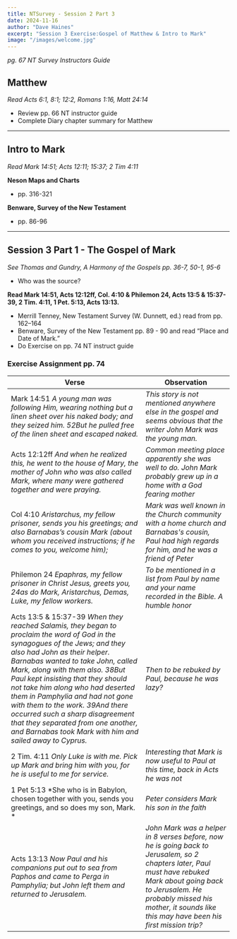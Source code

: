 ```yaml
---
title: NTSurvey - Session 2 Part 3
date: 2024-11-16
author: "Dave Haines"
excerpt: "Session 3 Exercise:Gospel of Matthew & Intro to Mark"
image: "/images/welcome.jpg"
---
```

*pg. 67 NT Survey Instructors Guide*  

## Matthew

*Read Acts 6:1, 8:1; 12:2, Romans 1:16, Matt 24:14*
- Review pp. 66 NT instructor guide
- Complete Diary chapter summary for Matthew

---

## Intro to Mark

*Read Mark 14:51; Acts 12:11; 15:37; 2 Tim 4:11*

**Neson Maps and Charts**
- pp. 316-321

**Benware, Survey of the New Testament**
- pp. 86-96

---

## Session 3 Part 1 - The Gospel of Mark
*See Thomas and Gundry, A Harmony of the Gospels pp. 36-7, 50-1, 95-6*  
- Who was the source?

**Read Mark 14:51, Acts 12:12ff, Col. 4:10 & Philemon 24, Acts 13:5 & 15:37-39, 2 Tim. 4:11, 1 Pet. 5:13, Acts 13:13.**
- Merrill Tenney, New Testament Survey (W. Dunnett, ed.) read from pp. 162–164
- Benware, Survey of the New Testament pp. 89 - 90 and read “Place and Date of Mark.”
- Do Exercise on pp. 74 NT instruct guide

### Exercise Assignment pp. 74

| Verse | Observation |
| ------ | ---------| 
| Mark 14:51 *A young man was following Him, wearing nothing but a linen sheet over his naked body; and they seized him. 52But he pulled free of the linen sheet and escaped naked.* | *This story is not mentioned anywhere else in the gospel and seems obvious that the writer John Mark was the young man.* |
| Acts 12:12ff *And when he realized this, he went to the house of Mary, the mother of John who was also called Mark, where many were gathered together and were praying.* | *Common meeting place apparently she was well to do.  John Mark probably grew up in a home with a God fearing mother* |
| Col 4:10 *Aristarchus, my fellow prisoner, sends you his greetings; and also Barnabas’s cousin Mark (about whom you received instructions; if he comes to you, welcome him);* | *Mark was well known in the Church community with a home church and Barnabas's cousin, Paul had high regards for him, and he was a friend of Peter* |
| Philemon 24 *Epaphras, my fellow prisoner in Christ Jesus, greets you, 24as do Mark, Aristarchus, Demas, Luke, my fellow workers.* | *To be mentioned in a list from Paul by name and your name recorded in the Bible. A humble honor* |
| Acts 13:5 & 15:37-39 *When they reached Salamis, they began to proclaim the word of God in the synagogues of the Jews; and they also had John as their helper.* *Barnabas wanted to take John, called Mark, along with them also. 38But Paul kept insisting that they should not take him along who had deserted them in Pamphylia and had not gone with them to the work. 39And there occurred such a sharp disagreement that they separated from one another, and Barnabas took Mark with him and sailed away to Cyprus.* | *Then to be rebuked by Paul, because he was lazy?* |
| 2 Tim. 4:11 *Only Luke is with me. Pick up Mark and bring him with you, for he is useful to me for service.* | *Interesting that Mark is now useful to Paul at this time, back in Acts he was not* |
| 1 Pet 5:13 *She who is in Babylon, chosen together with you, sends you greetings, and so does my son, Mark. * | *Peter considers Mark his son in the faith* |
| Acts 13:13 *Now Paul and his companions put out to sea from Paphos and came to Perga in Pamphylia; but John left them and returned to Jerusalem.* | *John Mark was a helper in 8 verses before, now he is going back to Jerusalem, so 2 chapters later, Paul must have rebuked Mark about going back to Jerusalem. He probably missed his mother, it sounds like this may have been his first mission trip?* |



